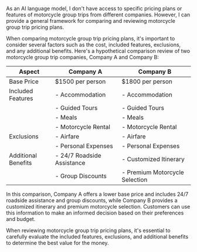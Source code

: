 As an AI language model, I don't have access to specific pricing plans or features of motorcycle group trips from different companies. However, I can provide a general framework for comparing and reviewing motorcycle group trip pricing plans.

When comparing motorcycle group trip pricing plans, it's important to consider several factors such as the cost, included features, exclusions, and any additional benefits. Here's a hypothetical comparison review of two motorcycle group trip companies, Company A and Company B:

| Aspect                  | Company A                            | Company B                            |
|-------------------------|--------------------------------------|--------------------------------------|
| Base Price              | $1500 per person                     | $1800 per person                     |
| Included Features       | - Accommodation                      | - Accommodation                      |
|                         | - Guided Tours                       | - Guided Tours                       |
|                         | - Meals                              | - Meals                              |
|                         | - Motorcycle Rental                  | - Motorcycle Rental                  |
| Exclusions              | - Airfare                             | - Airfare                             |
|                         | - Personal Expenses                  | - Personal Expenses                  |
| Additional Benefits     | - 24/7 Roadside Assistance           | - Customized Itinerary               |
|                         | - Group Discounts                    | - Premium Motorcycle Selection       |

In this comparison, Company A offers a lower base price and includes 24/7 roadside assistance and group discounts, while Company B provides a customized itinerary and premium motorcycle selection. Customers can use this information to make an informed decision based on their preferences and budget.

When reviewing motorcycle group trip pricing plans, it's essential to carefully evaluate the included features, exclusions, and additional benefits to determine the best value for the money.